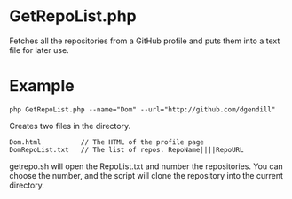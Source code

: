 GetRepoList.php
===============

Fetches all the repositories from a GitHub profile and puts them into a text file for later use.

Example
=======

    php GetRepoList.php --name="Dom" --url="http://github.com/dgendill"

Creates two files in the directory.

    Dom.html          // The HTML of the profile page
    DomRepoList.txt   // The list of repos. RepoName||||RepoURL

getrepo.sh will open the RepoList.txt and number the repositories.  You can choose the number, and the script will clone the repository into the current directory.